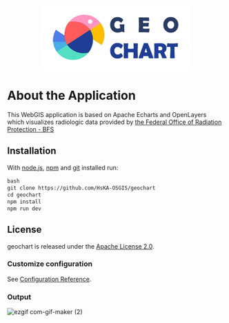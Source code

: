 <p align="center">
    <a href="https://github.com/HsKA-OSGIS/geochart">
        <img src="https://raw.githubusercontent.com/HsKA-OSGIS/geochart/master/src/assets/logo-full-width.png" height="150" />
    </a>
</p>

# About the Application

This WebGIS application is based on Apache Echarts and OpenLayers which visualizes radiologic data provided by <a href="https://www.bfs.de/">the Federal Office of Radiation Protection - BFS</a>


## Installation
With [node.js](https://nodejs.org/en/), [npm](https://www.npmjs.com/) and [git](https://git-scm.com) installed run:

```
bash
git clone https://github.com/HsKA-OSGIS/geochart
cd geochart
npm install
npm run dev
```

## License
geochart is released under the [Apache License 2.0](https://github.com/HsKA-OSGIS/geochart/blob/master/README.md).


### Customize configuration
See [Configuration Reference](https://cli.vuejs.org/config/).


### Output
![ezgif com-gif-maker (2)](https://user-images.githubusercontent.com/38970123/151445231-616b5aae-462c-4347-a5d7-a5ecd1127c28.gif)

